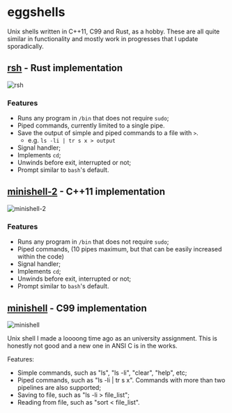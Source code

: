 # eggshells

Unix shells written in C++11, C99 and Rust, as a hobby.
These are all quite similar in functionality and mostly work in progresses that I update sporadically.

## [rsh](https://github.com/vrmiguel/rsh) - Rust implementation

![rsh](https://user-images.githubusercontent.com/36349314/87332790-82a29e00-c512-11ea-9345-8e96bb35c52b.png)

### Features

* Runs any program in `/bin` that does not require `sudo`;
* Piped commands, currently limited to a single pipe.
* Save the output of simple and piped commands to a file with `>`.
    * e.g. `ls -li | tr s x > output`
* Signal handler;
* Implements `cd`;
* Unwinds before exit, interrupted or not;
* Prompt similar to `bash`'s default.

## [minishell-2](https://github.com/vrmiguel/rsh) - C++11 implementation

![minishell-2](https://user-images.githubusercontent.com/36349314/87333022-e3ca7180-c512-11ea-984f-2dfd99ff1e14.png)

### Features

* Runs any program in `/bin` that does not require `sudo`;
* Piped commands, (10 pipes maximum, but that can be easily increased within the code)
* Signal handler;
* Implements `cd`;
* Unwinds before exit, interrupted or not;
* Prompt similar to `bash`'s default.

## [minishell](https://github.com/vrmiguel/minishell) - C99 implementation

![minishell](https://raw.githubusercontent.com/vrmiguel/miniShell/master/print.jpg)

Unix shell I made a loooong time ago as an university assignment. This is honestly not good and a new one in ANSI C is in the works.

Features:
* Simple commands, such as "ls", "ls -li", "clear", "help", etc;
* Piped commands, such as "ls -li | tr s x". Commands with more than two pipelines are also supported;
* Saving to file, such as "ls -li > file_list";
* Reading from file, such as "sort < file_list".
  

